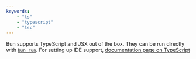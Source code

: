 ```yaml
---
keywords:
    - "ts"
    - "typescript"
    - "tsc"
---
```


Bun supports TypeScript and JSX out of the box. They can be run directly with [`bun run`](<https://bun.sh/docs/cli/run>).
For setting up IDE support, [documentation page on TypeScript](<https://bun.sh/docs/runtime/typescript>)
